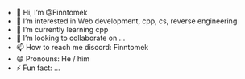 - 👋 Hi, I’m @Finntomek
- 👀 I’m interested in Web development, cpp, cs, reverse engineering 
- 🌱 I’m currently learning cpp
- 💞️ I’m looking to collaborate on ...
- 📫 How to reach me discord: Finntomek
- 😄 Pronouns: He / him
- ⚡ Fun fact: ...

<!---
Finntomek/Finntomek is a ✨ special ✨ repository because its `README.md` (this file) appears on your GitHub profile.
You can click the Preview link to take a look at your changes.
--->
